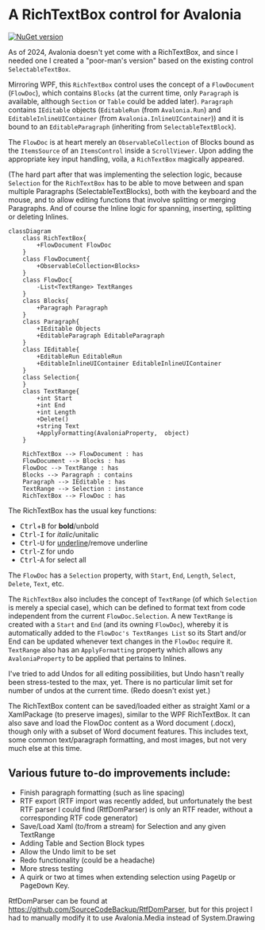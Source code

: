 # A RichTextBox control for Avalonia
[![NuGet version](https://img.shields.io/nuget/v/Simplecto.Avalonia.RichTextBox.svg?cachebuster=1)](https://www.nuget.org/packages/Simplecto.Avalonia.RichTextBox/)

As of 2024, Avalonia doesn't yet come with a RichTextBox, and since I needed one I created a "poor-man's version" based on the existing control `SelectableTextBox`.

Mirroring WPF, this `RichTextBox` control uses the concept of a `FlowDocument` (`FlowDoc`), which contains `Blocks` (at the current time, only `Paragraph` is available, although `Section` or `Table` could be added later). 
`Paragraph` contains `IEditable` objects (`EditableRun` (from `Avalonia.Run`) and `EditableInlineUIContainer` (from `Avalonia.InlineUIContainer`)) and it is bound to an `EditableParagraph` (inheriting from `SelectableTextBlock`).

The `FlowDoc` is at heart merely an `ObservableCollection` of Blocks bound as the `ItemsSource` of an `ItemsControl` inside a `ScrollViewer`. Upon adding the appropriate key input handling, voila, a `RichTextBox` magically appeared.

(The hard part after that was implementing the selection logic, because `Selection` for the `RichTextBox` has to be able to move between and span multiple Paragraphs (SelectableTextBlocks), both with the keyboard and the mouse, and to allow editing functions that involve splitting or merging Paragraphs. And of course the Inline logic for spanning, inserting, splitting or deleting Inlines.

```mermaid
classDiagram
    class RichTextBox{
        +FlowDocument FlowDoc
    }
    class FlowDocument{
        +ObservableCollection<Blocks>
    }
    class FlowDoc{
        -List<TextRange> TextRanges
    }
    class Blocks{
        +Paragraph Paragraph
    }
    class Paragraph{
        +IEditable Objects
        +EditableParagraph EditableParagraph
    }
    class IEditable{
        +EditableRun EditableRun
        +EditableInlineUIContainer EditableInlineUIContainer
    }
    class Selection{
    }
    class TextRange{
        +int Start
        +int End
        +int Length
        +Delete()
        +string Text
        +ApplyFormatting(AvaloniaProperty,  object)
    }

    RichTextBox --> FlowDocument : has
    FlowDocument --> Blocks : has
    FlowDoc --> TextRange : has
    Blocks --> Paragraph : contains
    Paragraph --> IEditable : has
    TextRange --> Selection : instance
    RichTextBox --> FlowDoc : has

```

The RichTextBox has the usual key functions:
* <kbd>Ctrl</kbd>+<kbd>B</kbd> for **bold**/unbold
* <kbd>Ctrl</kbd>-<kbd>I</kbd> for *italic*/unitalic
* <kbd>Ctrl</kbd>-<kbd>U</kbd> for <u>underline</u>/remove underline
* <kbd>Ctrl</kbd>-<kbd>Z</kbd> for undo
* <kbd>Ctrl</kbd>-<kbd>A</kbd> for select all

The `FlowDoc` has a `Selection` property, with `Start`, `End`, `Length`, `Select`, `Delete`, `Text`, etc.

The `RichTextBox` also includes the concept of `TextRange` (of which `Selection` is merely a special case), which can be defined to format text from code independent from the current `FlowDoc.Selection`. A new `TextRange` is created with a `Start` and `End` (and its owning `FlowDoc`), whereby it is automatically added to the `FlowDoc's TextRanges List` so its Start and/or End can be updated whenever text changes in the `FlowDoc` require it. `TextRange` also has an `ApplyFormatting` property which allows any `AvaloniaProperty` to be applied that pertains to Inlines.

I've tried to add Undos for all editing possibilities, but Undo hasn't really been stress-tested to the max, yet. There is no particular limit set for number of undos at the current time. (Redo doesn't exist yet.)

The RichTextBox content can be saved/loaded either as straight Xaml or a XamlPackage (to preserve images), similar to the WPF RichTextBox.
It can also save and load the FlowDoc content as a Word document (.docx), though only with a subset of Word document features.  This includes text, some common text/paragraph formatting, and most images, but not very much else at this time.


## Various future to-do improvements include:
* Finish paragraph formatting (such as line spacing) 
* RTF export (RTF import was recently added, but unfortunately the best RTF parser I could find (RtfDomParser) is only an RTF reader, without a corresponding RTF code generator)
* Save/Load Xaml (to/from a stream) for Selection and any given TextRange 
* Adding Table and Section Block types
* Allow the Undo limit to be set 
* Redo functionality (could be a headache) 
* More stress testing 
* A quirk or two at times when extending selection using <kbd>PageUp</kbd> or <kbd>PageDown</kbd> Key.


RtfDomParser can be found at https://github.com/SourceCodeBackup/RtfDomParser, but for this project I had to manually modify it to use Avalonia.Media instead of System.Drawing